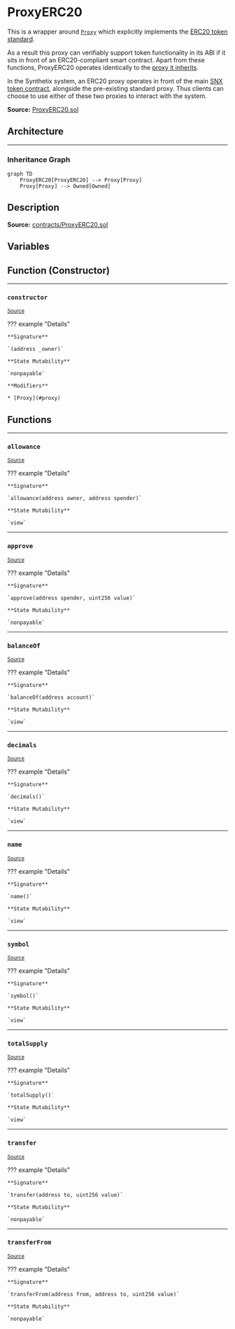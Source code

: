 # ProxyERC20

This is a wrapper around [`Proxy`](Proxy.md) which explicitly implements the [ERC20 token standard](https://docs.openzeppelin.com/contracts/2.x/api/token/erc20#ERC20Detailed).


As a result this proxy can verifiably support token functionality in its ABI if it sits in front of an ERC20-compliant smart contract. Apart from these functions, ProxyERC20 operates identically to the [proxy it inherits](Proxy.md).


In the Synthetix system, an ERC20 proxy operates in front of the main [SNX token contract](Synthetix.md), alongside the pre-existing standard proxy. Thus clients can choose to use either of these two proxies to interact with the system.


**Source:** [ProxyERC20.sol](https://github.com/Synthetixio/synthetix/blob/master/contracts/ProxyERC20.sol)


## Architecture


---
### Inheritance Graph

```mermaid
graph TD
    ProxyERC20[ProxyERC20] --> Proxy[Proxy]
    Proxy[Proxy] --> Owned[Owned]
```

## Description


**Source:** [contracts/ProxyERC20.sol](https://github.com/Synthetixio/synthetix/tree/v2.21.15contracts/ProxyERC20.sol)

## Variables

## Function (Constructor)


---
### `constructor`

<sub>[Source](https://github.com/Synthetixio/synthetix/tree/v2.21.15contracts/ProxyERC20.sol#L10)</sub>



??? example "Details"

    **Signature**

    `(address _owner)`

    **State Mutability**

    `nonpayable`

    **Modifiers**

    * [Proxy](#proxy)

## Functions


---
### `allowance`

<sub>[Source](https://github.com/Synthetixio/synthetix/tree/v2.21.15contracts/ProxyERC20.sol#L55)</sub>



??? example "Details"

    **Signature**

    `allowance(address owner, address spender)`

    **State Mutability**

    `view`


---
### `approve`

<sub>[Source](https://github.com/Synthetixio/synthetix/tree/v2.21.15contracts/ProxyERC20.sol#L85)</sub>



??? example "Details"

    **Signature**

    `approve(address spender, uint256 value)`

    **State Mutability**

    `nonpayable`


---
### `balanceOf`

<sub>[Source](https://github.com/Synthetixio/synthetix/tree/v2.21.15contracts/ProxyERC20.sol#L44)</sub>



??? example "Details"

    **Signature**

    `balanceOf(address account)`

    **State Mutability**

    `view`


---
### `decimals`

<sub>[Source](https://github.com/Synthetixio/synthetix/tree/v2.21.15contracts/ProxyERC20.sol#L24)</sub>



??? example "Details"

    **Signature**

    `decimals()`

    **State Mutability**

    `view`


---
### `name`

<sub>[Source](https://github.com/Synthetixio/synthetix/tree/v2.21.15contracts/ProxyERC20.sol#L14)</sub>



??? example "Details"

    **Signature**

    `name()`

    **State Mutability**

    `view`


---
### `symbol`

<sub>[Source](https://github.com/Synthetixio/synthetix/tree/v2.21.15contracts/ProxyERC20.sol#L19)</sub>



??? example "Details"

    **Signature**

    `symbol()`

    **State Mutability**

    `view`


---
### `totalSupply`

<sub>[Source](https://github.com/Synthetixio/synthetix/tree/v2.21.15contracts/ProxyERC20.sol#L34)</sub>



??? example "Details"

    **Signature**

    `totalSupply()`

    **State Mutability**

    `view`


---
### `transfer`

<sub>[Source](https://github.com/Synthetixio/synthetix/tree/v2.21.15contracts/ProxyERC20.sol#L65)</sub>



??? example "Details"

    **Signature**

    `transfer(address to, uint256 value)`

    **State Mutability**

    `nonpayable`


---
### `transferFrom`

<sub>[Source](https://github.com/Synthetixio/synthetix/tree/v2.21.15contracts/ProxyERC20.sol#L102)</sub>



??? example "Details"

    **Signature**

    `transferFrom(address from, address to, uint256 value)`

    **State Mutability**

    `nonpayable`

